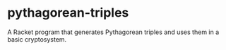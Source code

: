 # pythagorean-triples
A Racket program that generates Pythagorean triples and uses them in a basic cryptosystem.
